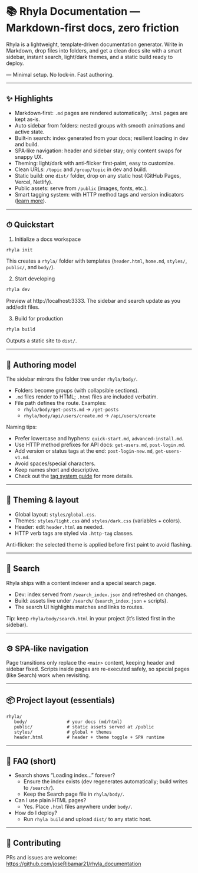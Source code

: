 # 📚 Rhyla Documentation — Markdown‑first docs, zero friction

Rhyla is a lightweight, template‑driven documentation generator. Write in Markdown, drop files into folders, and get a clean docs site with a smart sidebar, instant search, light/dark themes, and a static build ready to deploy.

— Minimal setup. No lock‑in. Fast authoring.

---

## ✨ Highlights
- Markdown‑first: `.md` pages are rendered automatically; `.html` pages are kept as‑is.
- Auto sidebar from folders: nested groups with smooth animations and active state.
- Built‑in search: index generated from your docs; resilient loading in dev and build.
- SPA‑like navigation: header and sidebar stay; only content swaps for snappy UX.
- Theming: light/dark with anti‑flicker first‑paint, easy to customize.
- Clean URLs: `/topic` and `/group/topic` in dev and build.
- Static build: one `dist/` folder, drop on any static host (GitHub Pages, Vercel, Netlify).
- Public assets: serve from `/public` (images, fonts, etc.).
- Smart tagging system: with HTTP method tags and version indicators ([learn more](/tag-new)).

---

## ⏱ Quickstart
1) Initialize a docs workspace
```bash
rhyla init
```
This creates a `rhyla/` folder with templates (`header.html`, `home.md`, `styles/`, `public/`, and `body/`).

2) Start developing
```bash
rhyla dev
```
Preview at http://localhost:3333. The sidebar and search update as you add/edit files.

3) Build for production
```bash
rhyla build
```
Outputs a static site to `dist/`.

---

## 📁 Authoring model
The sidebar mirrors the folder tree under `rhyla/body/`.

- Folders become groups (with collapsible sections).
- `.md` files render to HTML; `.html` files are included verbatim.
- File path defines the route. Examples:
   - `rhyla/body/get-posts.md` → `/get-posts`
   - `rhyla/body/api/users/create.md` → `/api/users/create`

Naming tips:
- Prefer lowercase and hyphens: `quick-start.md`, `advanced-install.md`.
- Use HTTP method prefixes for API docs: `get-users.md`, `post-login.md`.
- Add version or status tags at the end: `post-login-new.md`, `get-users-v1.md`.
- Avoid spaces/special characters.
- Keep names short and descriptive.
- Check out the [tag system guide](/tag-new) for more details.

---

## 🎨 Theming & layout
- Global layout: `styles/global.css`.
- Themes: `styles/light.css` and `styles/dark.css` (variables + colors).
- Header: edit `header.html` as needed.
- HTTP verb tags are styled via `.http-tag` classes.

Anti‑flicker: the selected theme is applied before first paint to avoid flashing.

---

## 🔎 Search
Rhyla ships with a content indexer and a special search page.

- Dev: index served from `/search_index.json` and refreshed on changes.
- Build: assets live under `/search/` (`search_index.json` + scripts).
- The search UI highlights matches and links to routes.

Tip: keep `rhyla/body/search.html` in your project (it’s listed first in the sidebar).

---

## ⚙️ SPA‑like navigation
Page transitions only replace the `<main>` content, keeping header and sidebar fixed. Scripts inside pages are re‑executed safely, so special pages (like Search) work when revisiting.

---

## 📦 Project layout (essentials)
```
rhyla/
   body/               # your docs (md/html)
   public/             # static assets served at /public
   styles/             # global + themes
   header.html         # header + theme toggle + SPA runtime
```

---

## 🧩 FAQ (short)
- Search shows “Loading index…” forever?
   - Ensure the index exists (dev regenerates automatically; build writes to `/search/`).
   - Keep the Search page file in `rhyla/body/`.
- Can I use plain HTML pages?
   - Yes. Place `.html` files anywhere under `body/`.
- How do I deploy?
   - Run `rhyla build` and upload `dist/` to any static host.

---

## 🤝 Contributing
PRs and issues are welcome: https://github.com/joseRibamar21/rhyla_documentation

